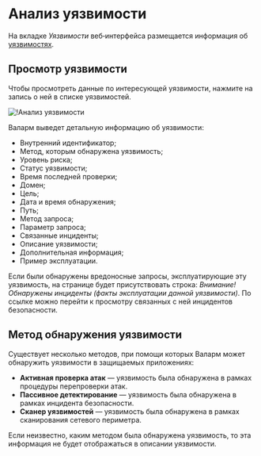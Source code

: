 [link-false-vulns]:     false-vuln.md
[link-checking-vulns]:  check-vuln.md
[img-vuln-info]:        ../../images/user-guides/vulnerabilities/vuln-info.png
[glossary-vulnerability]:       ../../glossary-ru.md#уязвимость

# Анализ уязвимости

На вкладке *Уязвимости* веб‑интерфейса размещается информация об [уязвимостях][glossary-vulnerability].

## Просмотр уязвимости

Чтобы просмотреть данные по интересующей уязвимости, нажмите на запись о ней в списке уязвимостей.

![!Анализ уязвимости][img-vuln-info]

Валарм выведет детальную информацию об уязвимости:

* Внутренний идентификатор;
* Метод, которым обнаружена уязвимость;
* Уровень риска;
* Статус уязвимости;
* Время последней проверки;
* Домен;
* Цель;
* Дата и время обнаружения;
* Путь;
* Метод запроса;
* Параметр запроса;
* Связанные инциденты;
* Описание уязвимости;
* Дополнительная информация;
* Пример эксплуатации.

Если были обнаружены вредоносные запросы, эксплуатирующие эту уязвимость, на странице будет присутствовать строка: *Внимание! Обнаружены инциденты (факты эксплуатации данной уязвимости)*. По ссылке можно перейти к просмотру связанных с ней инцидентов безопасности.

## Метод обнаружения уязвимости

Существует несколько методов, при помощи которых Валарм может обнаружить уязвимости в защищаемых приложениях:
*   **Активная проверка атак** — уязвимость была обнаружена в рамках процедуры перепроверки атак.
*   **Пассивное детектирование** — уязвимость была обнаружена в рамках инцидента безопасности.
*   **Сканер уязвимостей** — уязвимость была обнаружена в рамках сканирования сетевого периметра.

Если неизвестно, каким методом была обнаружена уязвимость, то эта информация не будет отображаться в описании уязвимости.
